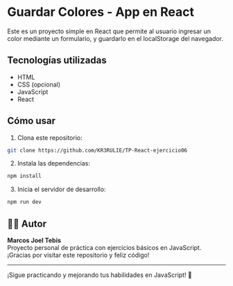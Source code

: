 # Guardar Colores - App en React

Este es un proyecto simple en React que permite al usuario ingresar un color mediante un formulario, y guardarlo en el localStorage del navegador.

## Tecnologías utilizadas

- HTML
- CSS (opcional)
- JavaScript
- React

## Cómo usar

1. Clona este repositorio:

```bash
git clone https://github.com/KR3RULIE/TP-React-ejercicio06
```

2. Instala las dependencias:

```bash
npm install
```

3. Inicia el servidor de desarrollo:

```bash
npm run dev
```

## 👨‍💻 Autor

**Marcos Joel Tebis**  
Proyecto personal de práctica con ejercicios básicos en JavaScript.  
¡Gracias por visitar este repositorio y feliz código!

---

¡Sigue practicando y mejorando tus habilidades en JavaScript! 💪
